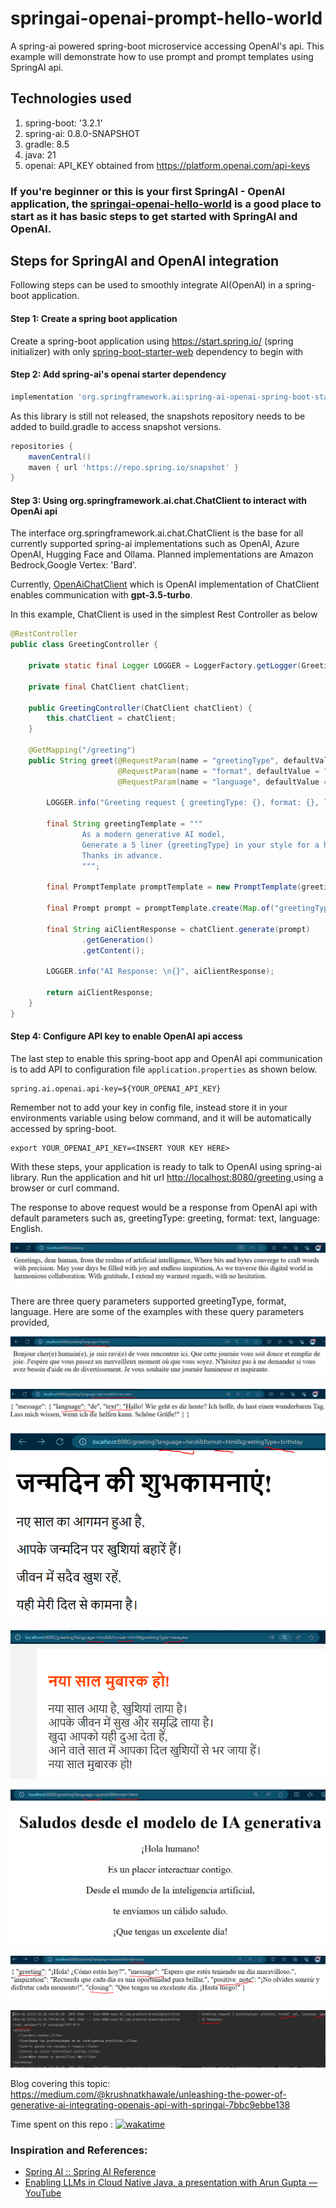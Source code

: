 # springai-openai-prompt-hello-world

A spring-ai powered spring-boot microservice accessing OpenAI's api. This example will demonstrate how to use prompt
and prompt templates using SpringAI api.

## Technologies used
1. spring-boot: '3.2.1'
2. spring-ai: 0.8.0-SNAPSHOT
3. gradle: 8.5
4. java: 21
5. openai: API_KEY obtained from https://platform.openai.com/api-keys

### If you're beginner or this is your first SpringAI - OpenAI application, the [springai-openai-hello-world](https://github.com/krushnatkhawale/springai-openai-hello-world?tab=readme-ov-file#springai-openai-hello-world) is a good place to start as it has basic steps to get started with SpringAI and OpenAI.

## Steps for SpringAI and OpenAI integration

Following steps can be used to smoothly integrate AI(OpenAI) in a spring-boot application.


#### Step 1: Create a spring boot application

Create a spring-boot application using https://start.spring.io/ (spring initializer) with only <u>spring-boot-starter-web</u> dependency to begin with


#### Step 2: Add spring-ai's openai starter dependency

```groovy 
implementation 'org.springframework.ai:spring-ai-openai-spring-boot-starter:0.8.0-SNAPSHOT' 
```

As this library is still not released, the snapshots repository needs to be added to build.gradle to access snapshot versions.

```groovy
repositories {
	mavenCentral()
	maven { url 'https://repo.spring.io/snapshot' }
}
```

#### Step 3: Using org.springframework.ai.chat.ChatClient to interact with OpenAi api

The interface org.springframework.ai.chat.ChatClient is the base for all currently supported spring-ai implementations such as OpenAI,
Azure OpenAI, Hugging Face and Ollama. Planned implementations are Amazon Bedrock,Google Vertex: 'Bard'.

Currently, [OpenAiChatClient](https://github.com/spring-projects/spring-ai/blob/23e5c9ff7866075a48c13685dcc388e7851eb9db/models/spring-ai-openai/src/main/java/org/springframework/ai/openai/client/OpenAiChatClient.java#L62) which is OpenAI implementation of ChatClient enables communication with <b>gpt-3.5-turbo</b>.

In this example, ChatClient is used in the simplest Rest Controller as below

```java
@RestController
public class GreetingController {

    private static final Logger LOGGER = LoggerFactory.getLogger(GreetingController.class);

    private final ChatClient chatClient;

    public GreetingController(ChatClient chatClient) {
        this.chatClient = chatClient;
    }

    @GetMapping("/greeting")
    public String greet(@RequestParam(name = "greetingType", defaultValue = "greeting") String greetingType,
                        @RequestParam(name = "format", defaultValue = "text") String format,
                        @RequestParam(name = "language", defaultValue = "English") String language){

        LOGGER.info("Greeting request { greetingType: {}, format: {}, language: {} }", greetingType, format, language);

        final String greetingTemplate = """
                As a modern generative AI model,
                Generate a 5 liner {greetingType} in your style for a human in {language} in {format} form.
                Thanks in advance.
                """;

        final PromptTemplate promptTemplate = new PromptTemplate(greetingTemplate);

        final Prompt prompt = promptTemplate.create(Map.of("greetingType", greetingType, "format", format, "language", language));

        final String aiClientResponse = chatClient.generate(prompt)
                .getGeneration()
                .getContent();

        LOGGER.info("AI Response: \n{}", aiClientResponse);

        return aiClientResponse;
    }
}
```

#### Step 4: Configure API key to enable OpenAI api access

The last step to enable this spring-boot app and OpenAI api communication is to add API to configuration file
`application.properties` as shown below.

```properties
spring.ai.openai.api-key=${YOUR_OPENAI_API_KEY}
```
Remember not to add your key in config file, instead store it in your environments variable using below command, and
it will be automatically accessed by spring-boot.

```shell
export YOUR_OPENAI_API_KEY=<INSERT YOUR KEY HERE>
```

With these steps, your application is ready to talk to OpenAI using spring-ai library.
Run the application and hit url <u>http://localhost:8080/greeting </u> using a browser or curl command.

The response to above request would be a response from OpenAI api with default parameters such as, greetingType: greeting, format: text, language: English.

![image](images/default_default_default.PNG)

There are three query parameters supported greetingType, format, language. Here are some of the examples with these query parameters provided,

![image](images/french_text_greeting.PNG)

![image](images/german_json_greeting.PNG)

![image](images/hindi_html_birthday.PNG)

![image](images/lang_format_greetingType.PNG)

![image](images/spanish_html_default.PNG)

![image](images/spanish_json_greeting.PNG)

![image](images/spanish_xml_greeting.PNG)


Blog covering this topic: https://medium.com/@krushnatkhawale/unleashing-the-power-of-generative-ai-integrating-openais-api-with-springai-7bbc9ebbe138

Time spent on this repo : [![wakatime](https://wakatime.com/badge/user/c0c95904-b67a-4a62-bb09-8d5a5255068b/project/018cfca9-9796-421f-b745-7b3810b52012.svg)](https://wakatime.com/badge/user/c0c95904-b67a-4a62-bb09-8d5a5255068b/project/018cfca9-9796-421f-b745-7b3810b52012)

### Inspiration and References:

- [Spring AI :: Spring AI Reference](https://docs.spring.io/spring-ai/reference/index.html)
- [Enabling LLMs in Cloud Native Java, a presentation with Arun Gupta — YouTube](https://www.youtube.com/watch?v=N5HqaIBT1v0)


